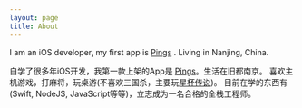 ```yaml
---
layout: page
title: About
---
```



I am an iOS developer, my first app is [Pings](https://itun.es/i6S57tp) .
Living in Nanjing, China. 


自学了很多年iOS开发，我第一款上架的App是 [Pings](https://itun.es/i6S57tp)。生活在旧都南京。
喜欢主机游戏，打麻将，玩桌游(不喜欢三国杀，主要玩[星杯传说](http://baike.baidu.com/view/4346693.htm))。
目前在学的东西有(Swift, NodeJS, JavaScript等等)，立志成为一名合格的全栈工程师。